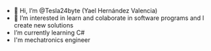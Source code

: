 - 👋 Hi, I’m @Tesla24byte (Yael Hernández Valencia)
- 👀 I’m interested in learn and colaborate in software programs and I create new solutions
-  I’m currently learning C#
-  I'm mechatronics engineer
  

<!---
Tesla24byte/Tesla24byte is a ✨ special ✨ repository because its `README.md` (this file) appears on your GitHub profile.
You can click the Preview link to take a look at your changes.
--->

